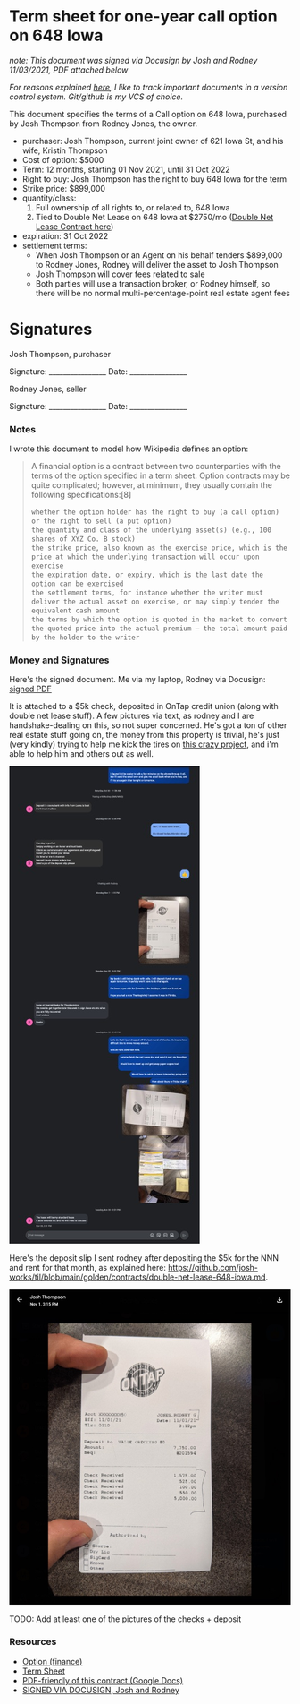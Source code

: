 # Term sheet for one-year call option on 648 Iowa

_note: This document was signed via Docusign by Josh and Rodney 11/03/2021, PDF attached below_

_For reasons explained [here](https://github.com/josh-works/til/blob/main/golden/contracts/why-track-contracts-publicly-in-git.md), I like to track important documents in a version control system. Git/github is my VCS of choice._

This document specifies the terms of a Call option on 648 Iowa, purchased by Josh Thompson from Rodney Jones, the owner.

- purchaser: Josh Thompson, current joint owner of 621 Iowa St, and his wife, Kristin Thompson
- Cost of option: $5000
- Term: 12 months, starting 01 Nov 2021, until 31 Oct 2022
- Right to buy: Josh Thompson has the right to buy 648 Iowa for the term
- Strike price: $899,000
- quantity/class: 
  1. Full ownership of all rights to, or related to, 648 Iowa
  2. Tied to Double Net Lease on 648 Iowa at $2750/mo ([Double Net Lease Contract here](https://github.com/josh-works/til/blob/main/golden/contracts/double-net-lease-648-iowa.md))
- expiration: 31 Oct 2022
- settlement terms: 
  - When Josh Thompson or an Agent on his behalf tenders $899,000 to Rodney Jones, Rodney will deliver the asset to Josh Thompson
  - Josh Thompson will cover fees related to sale
  - Both parties will use a transaction broker, or Rodney himself, so there will be no normal multi-percentage-point real estate agent fees


# Signatures

Josh Thompson, purchaser

Signature: \________________          Date:      \________________


Rodney Jones, seller

Signature: \________________           Date:      \________________

### Notes

I wrote this document to model how Wikipedia defines an option:

> A financial option is a contract between two counterparties with the terms of the option specified in a term sheet. Option contracts may be quite complicated; however, at minimum, they usually contain the following specifications:[8]
> 
>     whether the option holder has the right to buy (a call option) or the right to sell (a put option)
>     the quantity and class of the underlying asset(s) (e.g., 100 shares of XYZ Co. B stock)
>     the strike price, also known as the exercise price, which is the price at which the underlying transaction will occur upon exercise
>     the expiration date, or expiry, which is the last date the option can be exercised
>     the settlement terms, for instance whether the writer must deliver the actual asset on exercise, or may simply tender the equivalent cash amount
>     the terms by which the option is quoted in the market to convert the quoted price into the actual premium – the total amount paid by the holder to the writer

### Money and Signatures

Here's the signed document. Me via my laptop, Rodney via Docusign: [signed PDF](/pdfs/DocuSign_Term_sheet_for_one-year_call.pdf)

It is attached to a $5k check, deposited in OnTap credit union (along with double net lease stuff). A few pictures via text, as rodney and I are handshake-dealing on this, so not super concerned. He's got a ton of other real estate stuff going on, the money from this property is trivial, he's just (very kindly) trying to help me kick the tires on [this crazy project](https://josh.works/pud), and i'm able to help him and others out as well. 

![text deposits](/golden/contracts/images/rodney-texts.jpg)

Here's the deposit slip I sent rodney after depositing the $5k for the NNN and rent for that month, as explained here: https://github.com/josh-works/til/blob/main/golden/contracts/double-net-lease-648-iowa.md. 

![deposit slip](/golden/contracts/images/deposit-slip.jpg)



TODO: Add at least one of the pictures of the checks + deposit


### Resources

- [Option (finance)](https://en.wikipedia.org/wiki/Option_(finance))
- [Term Sheet](https://en.wikipedia.org/wiki/Term_sheet)
- [PDF-friendly of this contract (Google Docs)](https://docs.google.com/document/d/1raoNnxfZmEioF2WQY-wWrqboIdugsHl9Xa1HY_8kLC0/edit#)
- [SIGNED VIA DOCUSIGN, Josh and Rodney](/pdfs/DocuSign_Term_sheet_for_one-year_call.pdf)
